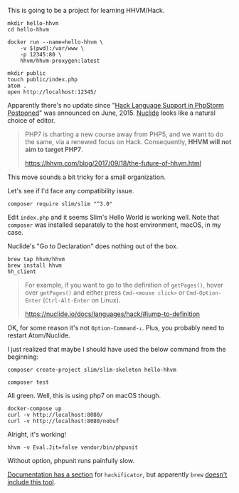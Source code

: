This is going to be a project for learning HHVM/Hack.

```shell
mkdir hello-hhvm
cd hello-hhvm

docker run --name=hello-hhvm \
	-v $(pwd):/var/www \
	-p 12345:80 \
	hhvm/hhvm-proxygen:latest

mkdir public
touch public/index.php
atom .
open http://localhost:12345/
```

Apparently there's no update since "[Hack Language Support in PhpStorm Postponed](https://blog.jetbrains.com/phpstorm/2015/06/hack-language-support-in-phpstorm-postponed/)" was announced on June, 2015. [Nuclide](https://nuclide.io/docs/quick-start/getting-started/) looks like a natural choice of editor.



> PHP7 is charting a new course away from PHP5, and we want to do the same, via a renewed focus on Hack. Consequently, **HHVM will not aim to target PHP7**.
>
> https://hhvm.com/blog/2017/09/18/the-future-of-hhvm.html

This move sounds a bit tricky for a small organization.

Let's see if I'd face any compatibility issue.

```shell
composer require slim/slim "^3.0"
```

Edit `index.php` and it seems Slim's Hello World is working well. Note that `composer` was installed separately to the host environment, macOS, in my case.



Nuclide's "Go to Declaration" does nothing out of the box.

```shell
brew tap hhvm/hhvm
brew install hhvm
hh_client
```

> For example, if you want to go to the definition of `getPages()`, hover over `getPages()` and either press `Cmd-<mouse click>` or `Cmd-Option-Enter` (`Ctrl-Alt-Enter` on Linux).
>
> https://nuclide.io/docs/languages/hack/#jump-to-definition

OK, for some reason it's not `Option-Command-↓`. Plus, you probably need to restart Atom/Nuclide.



I just realized that maybe I should have used the below command from the beginning:

```shell
composer create-project slim/slim-skeleton hello-hhvm
```

```shell
composer test
```

All green. Well, this is using php7 on macOS though.

```shell
docker-compose up
curl -v http://localhost:8080/
curl -v http://localhost:8080/nobuf
```

Alright, it's working!

```shell
hhvm -v Eval.Jit=false vendor/bin/phpunit
```

Without option, phpunit runs painfully slow.

[Documentation has a section](https://docs.hhvm.com/hack/tools/hackificator) for `hackificator`, but apparently `brew` [doesn't include this tool](https://github.com/hhvm/homebrew-hhvm/issues/19).